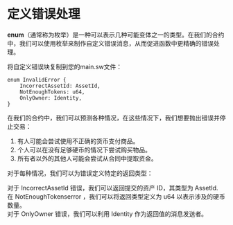 # 定义错误处理

**enum**（通常称为枚举）是一种可以表示几种可能变体之一的类型。在我们的合约中，我们可以使用枚举来制作自定义错误消息，从而促进函数中更精确的错误处理。

将自定义错误块复制到您的main.sw文件：

```sway
enum InvalidError {
    IncorrectAssetId: AssetId,
    NotEnoughTokens: u64,
    OnlyOwner: Identity,
}
```

在我们的合约中，我们可以预测各种情况，在这些情况下，我们想要抛出错误并停止交易：

  1. 有人可能会尝试使用不正确的货币支付商品。
  2. 个人可以在没有足够硬币的情况下尝试购买物品。
  3. 所有者以外的其他人可能会尝试从合同中提取资金。


对于每种情况，我们可以为错误定义特定的返回类型：

  对于 IncorrectAssetId 错误，我们可以返回提交的资产 ID，其类型为 AssetId. <br>
  在 NotEnoughTokenserror ，我们可以将返回类型定义为 u64 以表示涉及的硬币数量。<br>
  对于 OnlyOwner 错误，我们可以利用 Identity 作为返回值的消息发送者。

